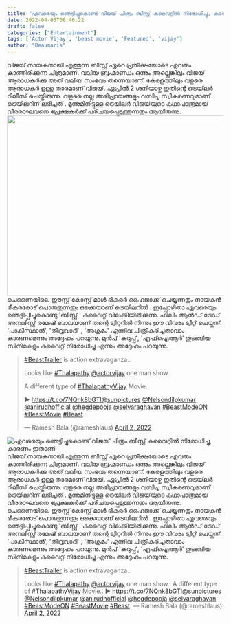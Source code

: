 ```yaml
---
title: "ഏവരെയും ഞെട്ടിച്ചുകൊണ്ട് വിജയ് ചിത്രം ബീസ്റ്റ് കുവൈറ്റിൽ നിരോധിച്ചു, കാരണം ഇതാണ്"
date: 2022-04-05T08:46:22
draft: false
categories: ["Entertainment"]
tags: ['Actor Vijay', 'beast movie', 'Featured', 'vijay']
author: "Beaumaris"
---
```


വിജയ് നായകനായി എത്തുന്ന ബീസ്റ്റ് ഏറെ പ്രതീക്ഷയോടെ ഏവരും കാത്തിരിക്കുന്ന ചിത്രമാണ്. വലിയ ബ്രഹ്മാണ്ഡം ഒന്നും അല്ലെങ്കിലും വിജയ് ആരാധകർക്കു അത് വലിയ സംഭവം തന്നെയാണ്. കേരളത്തിലും വളരെ ആരാധകർ ഉള്ള താരമാണ് വിജയ്. ഏപ്രിൽ 2 ശനിയാഴ്ച ഇതിന്റെ ട്രെയ്‌ലർ റിലീസ് ചെയ്തിരുന്നു. വളരെ നല്ല അഭിപ്രായങ്ങളും വമ്പിച്ച സ്വീകരണവുമാണ് ട്രെയിലറിന് ലഭിച്ചത് . മൂന്നുമിനിട്ടുള്ള ട്രെയിലർ വിജയ്‌യുടെ കഥാപാത്രമായ വീരരാഘവനെ പ്രേക്ഷകർക്ക് പരിചയപ്പെടുത്തുന്നതും ആയിരുന്നു. <img class="size-full wp-image-328442 aligncenter" src="https://cdn.boolokam.com/articles/2022/04/fffffffffffffffffffffffffffffr.jpeg" alt="" width="740" height="420" />ചെന്നൈയിലെ ഈസ്റ്റ് കോസ്റ്റ് മാൾ ഭീകരർ ഹൈജാക്ക് ചെയ്യുന്നതും നായകൻ ഭീകരരോട് പൊരുതുന്നതും ഒക്കെയാണ് ട്രെയിലറിൽ . ഇപ്പോഴിതാ ഏവരെയും ഞെട്ടിപ്പിച്ചുകൊണ്ടു 'ബീസ്റ്റ് ' കുവൈറ്റ് വിലക്കിയിരിക്കുന്നു. ഫിലിം ആൻഡ് ട്രേഡ് അനലിസ്റ്റ് രമേഷ് ബാലയാണ് തന്റെ ട്വിറ്ററിൽ നിന്നും ഈ വിവരം ട്വീറ്റ് ചെയ്തത്. 'പാകിസ്ഥാൻ', 'തീവ്രവാദി' , 'അക്രമം' എന്നിവ ചിത്രീകരിച്ചതാവാം കാരണമെന്നും അദ്ദേഹം പറയുന്നു. മുൻപ് 'കുറുപ്പ്', 'എഫ്‌ഐആർ' തുടങ്ങിയ സിനിമകളും കുവൈറ്റ് നിരോധിച്ചു എന്നും അദ്ദേഹം പറയുന്നു.
<blockquote class="twitter-tweet">
<p dir="ltr" lang="en"><a href="https://twitter.com/hashtag/BeastTrailer?src=hash&amp;ref_src=twsrc%5Etfw">#BeastTrailer</a> is action extravaganza..</p>
Looks like <a href="https://twitter.com/hashtag/Thalapathy?src=hash&amp;ref_src=twsrc%5Etfw">#Thalapathy</a> <a href="https://twitter.com/actorvijay?ref_src=twsrc%5Etfw">@actorvijay</a> one man show..

A different type of <a href="https://twitter.com/hashtag/ThalapathyVijay?src=hash&amp;ref_src=twsrc%5Etfw">#ThalapathyVijay</a>
Movie..

▶️ <a href="https://t.co/7NQnk8bGTI">https://t.co/7NQnk8bGTI</a><a href="https://twitter.com/sunpictures?ref_src=twsrc%5Etfw">@sunpictures</a> <a href="https://twitter.com/Nelsondilpkumar?ref_src=twsrc%5Etfw">@Nelsondilpkumar</a> <a href="https://twitter.com/anirudhofficial?ref_src=twsrc%5Etfw">@anirudhofficial</a> <a href="https://twitter.com/hegdepooja?ref_src=twsrc%5Etfw">@hegdepooja</a> <a href="https://twitter.com/selvaraghavan?ref_src=twsrc%5Etfw">@selvaraghavan</a> <a href="https://twitter.com/hashtag/BeastModeON?src=hash&amp;ref_src=twsrc%5Etfw">#BeastModeON</a> <a href="https://twitter.com/hashtag/BeastMovie?src=hash&amp;ref_src=twsrc%5Etfw">#BeastMovie</a> <a href="https://twitter.com/hashtag/Beast?src=hash&amp;ref_src=twsrc%5Etfw">#Beast</a>.

— Ramesh Bala (@rameshlaus) <a href="https://twitter.com/rameshlaus/status/1510235084292780038?ref_src=twsrc%5Etfw">April 2, 2022</a></blockquote>
<script async src="https://platform.twitter.com/widgets.js" charset="utf-8"></script>


![ഏവരെയും ഞെട്ടിച്ചുകൊണ്ട് വിജയ് ചിത്രം ബീസ്റ്റ് കുവൈറ്റിൽ നിരോധിച്ചു, കാരണം ഇതാണ്](https://cdn.boolokam.com/articles/2022/04/fffffffffffffffffffffffffffffr.jpeg)വിജയ് നായകനായി എത്തുന്ന ബീസ്റ്റ് ഏറെ പ്രതീക്ഷയോടെ ഏവരും കാത്തിരിക്കുന്ന ചിത്രമാണ്. വലിയ ബ്രഹ്മാണ്ഡം ഒന്നും അല്ലെങ്കിലും വിജയ് ആരാധകർക്കു അത് വലിയ സംഭവം തന്നെയാണ്. കേരളത്തിലും വളരെ ആരാധകർ ഉള്ള താരമാണ് വിജയ്. ഏപ്രിൽ 2 ശനിയാഴ്ച ഇതിന്റെ ട്രെയ്‌ലർ റിലീസ് ചെയ്തിരുന്നു. വളരെ നല്ല അഭിപ്രായങ്ങളും വമ്പിച്ച സ്വീകരണവുമാണ് ട്രെയിലറിന് ലഭിച്ചത് . മൂന്നുമിനിട്ടുള്ള ട്രെയിലർ വിജയ്‌യുടെ കഥാപാത്രമായ വീരരാഘവനെ പ്രേക്ഷകർക്ക് പരിചയപ്പെടുത്തുന്നതും ആയിരുന്നു. ചെന്നൈയിലെ ഈസ്റ്റ് കോസ്റ്റ് മാൾ ഭീകരർ ഹൈജാക്ക് ചെയ്യുന്നതും നായകൻ ഭീകരരോട് പൊരുതുന്നതും ഒക്കെയാണ് ട്രെയിലറിൽ . ഇപ്പോഴിതാ ഏവരെയും ഞെട്ടിപ്പിച്ചുകൊണ്ടു 'ബീസ്റ്റ് ' കുവൈറ്റ് വിലക്കിയിരിക്കുന്നു. ഫിലിം ആൻഡ് ട്രേഡ് അനലിസ്റ്റ് രമേഷ് ബാലയാണ് തന്റെ ട്വിറ്ററിൽ നിന്നും ഈ വിവരം ട്വീറ്റ് ചെയ്തത്. 'പാകിസ്ഥാൻ', 'തീവ്രവാദി' , 'അക്രമം' എന്നിവ ചിത്രീകരിച്ചതാവാം കാരണമെന്നും അദ്ദേഹം പറയുന്നു. മുൻപ് 'കുറുപ്പ്', 'എഫ്‌ഐആർ' തുടങ്ങിയ സിനിമകളും കുവൈറ്റ് നിരോധിച്ചു എന്നും അദ്ദേഹം പറയുന്നു. 

> [#BeastTrailer](https://twitter.com/hashtag/BeastTrailer?src=hash&ref_src=twsrc%5Etfw) is action extravaganza..
> 
> Looks like [#Thalapathy](https://twitter.com/hashtag/Thalapathy?src=hash&ref_src=twsrc%5Etfw) [@actorvijay](https://twitter.com/actorvijay?ref_src=twsrc%5Etfw) one man show.. A different type of [#ThalapathyVijay](https://twitter.com/hashtag/ThalapathyVijay?src=hash&ref_src=twsrc%5Etfw) Movie.. ▶️ <https://t.co/7NQnk8bGTI>[@sunpictures](https://twitter.com/sunpictures?ref_src=twsrc%5Etfw) [@Nelsondilpkumar](https://twitter.com/Nelsondilpkumar?ref_src=twsrc%5Etfw) [@anirudhofficial](https://twitter.com/anirudhofficial?ref_src=twsrc%5Etfw) [@hegdepooja](https://twitter.com/hegdepooja?ref_src=twsrc%5Etfw) [@selvaraghavan](https://twitter.com/selvaraghavan?ref_src=twsrc%5Etfw) [#BeastModeON](https://twitter.com/hashtag/BeastModeON?src=hash&ref_src=twsrc%5Etfw) [#BeastMovie](https://twitter.com/hashtag/BeastMovie?src=hash&ref_src=twsrc%5Etfw) [#Beast](https://twitter.com/hashtag/Beast?src=hash&ref_src=twsrc%5Etfw). — Ramesh Bala (@rameshlaus) [April 2, 2022](https://twitter.com/rameshlaus/status/1510235084292780038?ref_src=twsrc%5Etfw)
